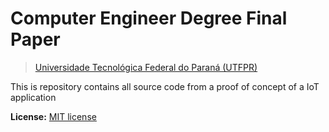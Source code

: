 # Computer Engineer Degree Final Paper

> [Universidade Tecnológica Federal do Paraná (UTFPR)](http://www.utfpr.edu.br/)

This is repository contains all source code from a proof of concept of a IoT application

__License:__ [MIT license](/LICENSE)
